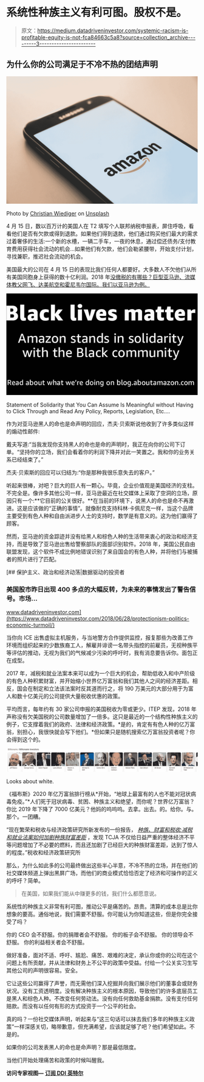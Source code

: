 # 系统性种族主义有利可图。股权不是。

> 原文：<https://medium.datadriveninvestor.com/systemic-racism-is-profitable-equity-is-not-fca84663c5a8?source=collection_archive---------3----------------------->

## 为什么你的公司满足于不冷不热的团结声明

![](img/deba595c73c998d1ceed869ac65e3f79.png)

Photo by [Christian Wiediger](https://unsplash.com/@christianw?utm_source=medium&utm_medium=referral) on [Unsplash](https://unsplash.com?utm_source=medium&utm_medium=referral)

4 月 15 日，数以百万计的美国人在 T2 填写个人联邦纳税申报表，屏住呼吸，看看他们是否有欠款或得到退款。如果他们得到退款，他们通过购买他们最大的需求过着奢侈的生活:一个新的水槽，一辆二手车，一夜的休息，通过偿还债务/支付教育费用获得社会流动的机会…如果他们有欠款，他们会勒紧腰带，开始支付计划，寻找兼职，推迟社会流动的机会。

美国最大的公司在 4 月 15 日的表现比我们任何人都要好。大多数人不欠他们从所有美国同胞身上获得的数十亿利润。2018 年[没缴税的有哪些？巨型亚马逊、流媒体教父网飞、达美航空和霍尼韦尔国际。我们以亚马逊为例。](https://publicintegrity.org/inequality-poverty-opportunity/taxes/trumps-tax-cuts/you-paid-taxes-these-corporations-didnt/)

![](img/b8ccdec6a84bc655c7637368602afa69.png)

Statement of Solidarity that You Can Assume Is Meaningful without Having to Click Through and Read Any Policy, Reports, Legislation, Etc….

作为对亚马逊黑人的命也是命声明的回应，杰夫·贝索斯说他收到了许多类似这样的煽动性邮件:

戴夫写道:“当我发现你支持黑人的命也是命的声明时，我正在向你的公司下订单。“坚持你的立场，我们会看着你的利润下降并对此一笑置之。我和你的业务关系已经结束了。”

杰夫·贝索斯的回应可以归结为:“你是那种我很乐意失去的客户。”

听起来很棒，对吧？巨大的巨人有一颗心。毕竟，企业价值观是美国经济的支柱。不完全是。像许多其他公司一样，亚马逊最近在社交媒体上采取了空洞的立场，原因只有一个:**它目前的公关很好。**在当前的环境下，说黑人的命也是命不再激进。这是应该做的“正确的事情”。就像耐克支持科林·卡佩尼克一样，当这个品牌主要受到有色人种和自由派进步人士的支持时，数学是有意义的。这为他们赢得了顾客。

然而，亚马逊的资金踪迹并没有给黑人和棕色人种的生活带来衷心的政治和经济支持，而是导致了亚马逊出售给警察部队的面部识别软件。2018 年，美国公民自由联盟发现，这个软件不成比例地错误识别了来自国会的有色人种，并将他们与被捕者的照片进行了匹配。

[](https://www.datadriveninvestor.com/2018/06/28/protectionism-politics-economic-turmoil/) [## 保护主义、政治和经济动荡|数据驱动的投资者

### 美国股市昨日出现 400 多点的大幅反转，为未来的事情发出了警告信号。市场…

www.datadriveninvestor.com](https://www.datadriveninvestor.com/2018/06/28/protectionism-politics-economic-turmoil/) 

当你向 ICE 出售虚拟主机服务，与当地警方合作提供监控，报复那些为改善工作环境而组织起来的少数族裔工人，解雇并诽谤一名带头指控的前雇员，无视种族平等评估的推动，无视为我们的气候减少污染的呼吁时，我有消息要告诉你。面包正在成型。

2017 年，减税和就业法案本来可以成为一个巨大的机会，帮助低收入和中产阶级的有色人种积累财富，并开始缩小世界亿万富翁和我们其他人之间的经济差距。相反，国会在制定和立法该法案时反其道而行之，将 190 万美元的大部分用于为富人和数十亿美元的公司提供大量税收优惠的政策。

平均而言，每年约有 30 家公司申报的美国税收为零或更少。ITEP 发现，2018 年声称没有欠美国税的公司数量增加了一倍多。这只是最近的一个结构性种族主义的例子，它支撑着我们的政府、法律和经济政策。*是的，肯定有有色人种的亿万富翁，别担心，我很快就会写下他们。*但如果只是随机搜索亿万富翁投资者呢？你会得到这个的。

![](img/2554a08680984d8784344e4e58544f23.png)

Looks about white.

《福布斯》2020 年亿万富翁排行榜从*开始，“地球上最富有的人也不能对冠状病毒免疫。”*人们死于冠状病毒、贫困、种族主义和绝望，而你呢？世界亿万富翁？你比 2019 年下降了 7000 亿美元？他妈的呜呜呜。去拿。出去。的。给你。与。那个。一团糟。

“现在繁荣和税收与经济政策研究所新发布的一份报告， [*种族、财富和税收:减税和就业法案如何加剧种族财富差距*](https://prosperitynow.org/resources/race-wealth-and-taxes) ，发现 TCJA 不仅给日益严重的整体经济不平等问题增加了不必要的燃料，而且还加剧了已经巨大的种族财富差距，达到了惊人的程度。”税收和经济政策研究所

那么，为什么如此多的公司最终做出这些半心半意，不冷不热的立场，并在他们的社交媒体频道上弹出黑屏广场，而他们的商业模式恰恰否定了经济和可操作的正义的呼吁？简单。

> 在美国，如果我们能从中赚更多的钱，我们什么都愿意说。

系统性的种族主义非常有利可图，推动公平是痛苦的。昂贵。清算的成本总是比你想象的要高。通俗地说，我们需要不舒服。你可能认为你知道这些，但是你完全接受了吗？

你的 CEO 会不舒服。你的捐赠者会不舒服。
你的板子会不舒服。
你的领导会不舒服。
你的利益相关者会不舒服。

做好准备，面对不适、呼吁、尴尬、痛苦、艰难的决定，承认你或你的公司在这个问题上有所贡献，并从法律和财务上不公平的政策中受益。付给一个公关实习生写其他公司的声明很容易。安全。

它让这些公司赢得了声誉，而无需他们深入挖掘并向我们展示他们的董事会或财务状况。没有工资透明度。没有解决种族主义的根本原因，导致他们的许多底层员工是黑人和棕色人种。不改变任何劳动法。没有向任何救助基金捐款。没有支付任何赔款。而没有以任何有形的方式投资于一个公平的社会。

真的吗？一份社交媒体声明，听起来与“这三句话可以抹去我们多年的种族主义政策”一样深感关切，略带歉意，但充满希望，应该就足够了吧？他们希望如此。不是的。

如果你的公司发表黑人的命也是命声明？那是最低限度。

当他们开始处理痛苦和政策的时候叫醒我。

**访问专家视图—** [**订阅 DDI 英特尔**](https://datadriveninvestor.com/ddi-intel)